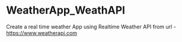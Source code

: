 # WeatherApp_WeathAPI
Create a real time weather App using Realtime Weather API from url - https://www.weatherapi.com

